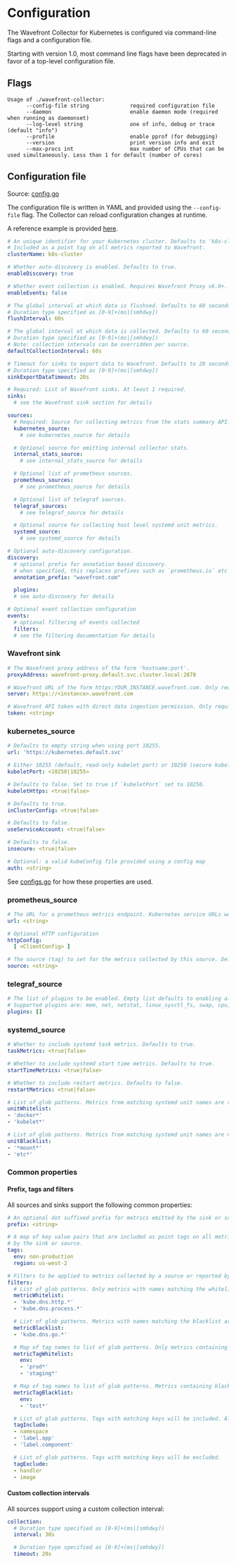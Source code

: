 # Configuration

The Wavefront Collector for Kubernetes is configured via command-line flags and a configuration file.

Starting with version 1.0, most command line flags have been deprecated in favor of a top-level configuration file.

## Flags
```
Usage of ./wavefront-collector:
      --config-file string             required configuration file
      --daemon                         enable daemon mode (required when running as daemonset)
      --log-level string               one of info, debug or trace (default "info")
      --profile                        enable pprof (for debugging)
      --version                        print version info and exit
      --max-procs int                  max number of CPUs that can be used simultaneously. Less than 1 for default (number of cores)
```

## Configuration file

Source: [config.go](https://github.com/wavefrontHQ/wavefront-kubernetes-collector/blob/master/internal/configuration/config.go)

The configuration file is written in YAML and provided using the `--config-file` flag. The Collector can reload configuration changes at runtime.

A reference example is provided [here](https://github.com/wavefrontHQ/wavefront-kubernetes-collector/blob/master/deploy/examples/conf.example.yaml).

```yaml
# An unique identifier for your Kubernetes cluster. Defaults to 'k8s-cluster'.
# Included as a point tag on all metrics reported to Wavefront.
clusterName: k8s-cluster

# Whether auto-discovery is enabled. Defaults to true.
enableDiscovery: true

# Whether event collection is enabled. Requires Wavefront Proxy v6.0+.
enableEvents: false

# The global interval at which data is flushsed. Defaults to 60 seconds.
# Duration type specified as [0-9]+(ms|[smhdwy])
flushInterval: 60s

# The global interval at which data is collected. Defaults to 60 seconds.
# Duration type specified as [0-9]+(ms|[smhdwy])
# Note: collection intervals can be overridden per source.
defaultCollectionInterval: 60s

# Timeout for sinks to export data to Wavefront. Defaults to 20 seconds.
# Duration type specified as [0-9]+(ms|[smhdwy])
sinkExportDataTimeout: 20s

# Required: List of Wavefront sinks. At least 1 required.
sinks:
  # see the Wavefront sink section for details

sources:
  # Required: Source for collecting metrics from the stats summary API.
  kubernetes_source:
    # see kubernetes_source for details

  # Optional source for emitting internal collector stats.
  internal_stats_source:
    # see internal_stats_source for details

  # Optional list of prometheus sources.
  prometheus_sources:
    # see prometheus_source for details

  # Optional list of telegraf sources.
  telegraf_sources:
    # see telegraf_source for details

  # Optional source for collecting host level systemd unit metrics.
  systemd_source:
    # see systemd_source for details

# Optional auto-discovery configuration.
discovery:
  # optional prefix for annotation based discovery.
  # when specified, this replaces prefixes such as `prometheus.io` etc
  annotation_prefix: "wavefront.com"

  plugins:
  # see auto-discovery for details

# Optional event collection configuration
events:
  # optional filtering of events collected
  filters:
  # see the filtering documentation for details
```

### Wavefront sink

```yaml
# The Wavefront proxy address of the form 'hostname:port'.
proxyAddress: wavefront-proxy.default.svc.cluster.local:2878

# Wavefront URL of the form https:YOUR_INSTANCE.wavefront.com. Only required for direct ingestion.
server: https://<instance>.wavefront.com

# Wavefront API token with direct data ingestion permission. Only required for direct ingestion.
token: <string>
```


### kubernetes_source

```yaml
# Defaults to empty string when using port 10255.
url: 'https://kubernetes.default.svc'

# Either 10255 (default, read-only kubelet port) or 10250 (secure kubelet port).
kubeletPort: <10250|10255>

# Defaults to false. Set to true if `kubeletPort` set to 10250.
kubeletHttps: <true|false>

# Defaults to true.
inClusterConfig: <true|false>

# Defaults to false.
useServiceAccount: <true|false>

# Defaults to false.
insecure: <true|false>

# Optional: a valid kubeConfig file provided using a config map
auth: <string>
```

See [configs.go](https://github.com/wavefronthq/wavefront-kubernetes-collector/tree/master/internal/kubernetes/configs.go) for how these properties are used.

### prometheus_source

```yaml
# The URL for a prometheus metrics endpoint. Kubernetes service URLs work across namespaces.
url: <string>

# Optional HTTP configuration
httpConfig:
  [ <ClientConfig> ]

# The source (tag) to set for the metrics collected by this source. Defaults to node name.
source: <string>
```

### telegraf_source
```yaml
# The list of plugins to be enabled. Empty list defaults to enabling all plugins.
# Supported plugins are: mem, net, netstat, linux_sysctl_fs, swap, cpu, disk, diskio, system, kernel, processes
plugins: []
```

### systemd_source
```yaml
# Whether to include systemd task metrics. Defaults to true.
taskMetrics: <true|false>

# Whether to include systemd start time metrics. Defaults to true.
startTimeMetrics: <true|false>

# Whether to include restart metrics. Defaults to false.
restartMetrics: <true|false>

# List of glob patterns. Metrics from matching systemd unit names are reported.
unitWhitelist:
- 'docker*'
- 'kubelet*'

# List of glob patterns. Metrics from matching systemd unit names are not reported.
unitBlacklist:
- '*mount*'
- 'etc*'
```

### Common properties
#### Prefix, tags and filters
All sources and sinks support the following common properties:
```yaml
# An optional dot suffixed prefix for metrics emitted by the sink or source.
prefix: <string>

# A map of key value pairs that are included as point tags on all metrics emitted
# by the sink or source.
tags:
  env: non-production
  region: us-west-2

# Filters to be applied to metrics collected by a source or reported by sinks.
filters:
  # List of glob patterns. Only metrics with names matching the whitelist are reported.
  metricWhitelist:
  - 'kube.dns.http.*'
  - 'kube.dns.process.*'

  # List of glob patterns. Metrics with names matching the blacklist are dropped.
  metricBlacklist:
  - 'kube.dns.go.*'

  # Map of tag names to list of glob patterns. Only metrics containing tag keys and values matching the whitelist will be reported.
  metricTagWhitelist:
    env:
    - 'prod*'
    - 'staging*'

  # Map of tag names to list of glob patterns. Metrics containing blacklisted tag keys and values will be dropped.
  metricTagBlacklist:
    env:
    - 'test*'

  # List of glob patterns. Tags with matching keys will be included. All other tags will be excluded.
  tagInclude:
  - namespace
  - 'label.app'
  - 'label.component'

  # List of glob patterns. Tags with matching keys will be excluded.
  tagExclude:
  - handler
  - image
```
#### Custom collection intervals
All sources support using a custom collection interval:
```yaml
collection:
  # Duration type specified as [0-9]+(ms|[smhdwy])
  interval: 30s

  # Duration type specified as [0-9]+(ms|[smhdwy])
  timeout: 20s
```

